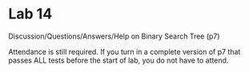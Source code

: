 # Lab 14

Discussion/Questions/Answers/Help on Binary Search Tree (p7)<br>

Attendance is still required. If you turn in a complete version of p7 that passes ALL tests before the start of lab, you do not have to attend.
